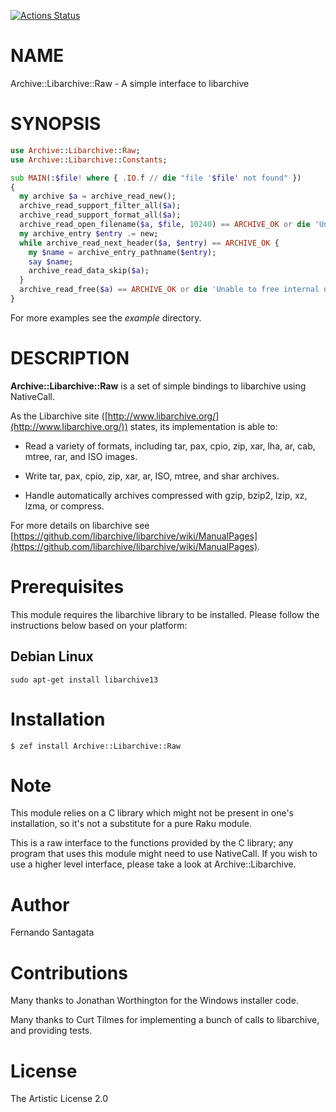 [![Actions Status](https://github.com/frithnanth/perl6-Archive-Libarchive-Raw/workflows/test/badge.svg)](https://github.com/frithnanth/perl6-Archive-Libarchive-Raw/actions)

NAME
====

Archive::Libarchive::Raw - A simple interface to libarchive

SYNOPSIS
========

```raku
use Archive::Libarchive::Raw;
use Archive::Libarchive::Constants;

sub MAIN(:$file! where { .IO.f // die "file '$file' not found" })
{
  my archive $a = archive_read_new();
  archive_read_support_filter_all($a);
  archive_read_support_format_all($a);
  archive_read_open_filename($a, $file, 10240) == ARCHIVE_OK or die 'Unable to open archive';
  my archive_entry $entry .= new;
  while archive_read_next_header($a, $entry) == ARCHIVE_OK {
    my $name = archive_entry_pathname($entry);
    say $name;
    archive_read_data_skip($a);
  }
  archive_read_free($a) == ARCHIVE_OK or die 'Unable to free internal data structure';
}
```

For more examples see the *example* directory.

DESCRIPTION
===========

**Archive::Libarchive::Raw** is a set of simple bindings to libarchive using NativeCall.

As the Libarchive site ([http://www.libarchive.org/](http://www.libarchive.org/)) states, its implementation is able to:

  * Read a variety of formats, including tar, pax, cpio, zip, xar, lha, ar, cab, mtree, rar, and ISO images.

  * Write tar, pax, cpio, zip, xar, ar, ISO, mtree, and shar archives.

  * Handle automatically archives compressed with gzip, bzip2, lzip, xz, lzma, or compress.

For more details on libarchive see [https://github.com/libarchive/libarchive/wiki/ManualPages](https://github.com/libarchive/libarchive/wiki/ManualPages).

Prerequisites
=============

This module requires the libarchive library to be installed. Please follow the instructions below based on your platform:

Debian Linux
------------

    sudo apt-get install libarchive13

Installation
============

    $ zef install Archive::Libarchive::Raw

Note
====

This module relies on a C library which might not be present in one's installation, so it's not a substitute for a pure Raku module.

This is a raw interface to the functions provided by the C library; any program that uses this module might need to use NativeCall. If you wish to use a higher level interface, please take a look at Archive::Libarchive.

Author
======

Fernando Santagata

Contributions
=============

Many thanks to Jonathan Worthington for the Windows installer code.

Many thanks to Curt Tilmes for implementing a bunch of calls to libarchive, and providing tests.

License
=======

The Artistic License 2.0

